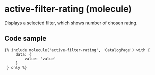 # active-filter-rating (molecule)

Displays a selected filter, which shows number of chosen rating.

## Code sample

```
{% include molecule('active-filter-rating', 'CatalogPage') with {
     data: {
         value: 'value'
     }
 } only %}
```
